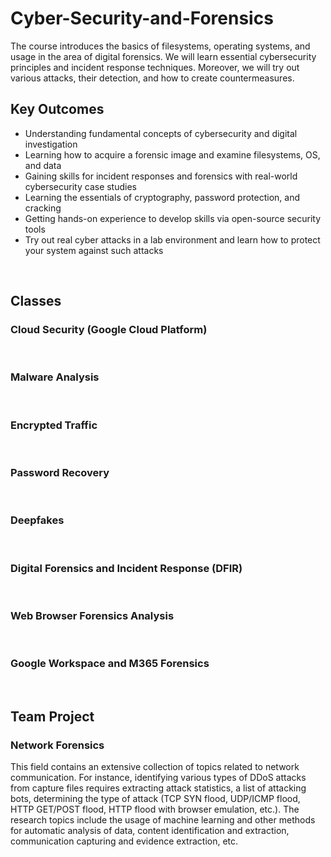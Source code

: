# Cyber-Security-and-Forensics
The course introduces the basics of filesystems, operating systems, and usage in the area of digital forensics. We will learn essential cybersecurity principles and incident response techniques. Moreover, we will try out various attacks, their detection, and how to create countermeasures.
<br>

## Key Outcomes
- Understanding fundamental concepts of cybersecurity and digital investigation
- Learning how to acquire a forensic image and examine filesystems, OS, and data
- Gaining skills for incident responses and forensics with real-world cybersecurity case studies
- Learning the essentials of cryptography, password protection, and cracking
- Getting hands-on experience to develop skills via open-source security tools
- Try out real cyber attacks in a lab environment and learn how to protect your system against such attacks
<br>

## Classes
### Cloud Security (Google Cloud Platform)
<br>

### Malware Analysis
<br>

### Encrypted Traffic
<br>

### Password Recovery
<br>

### Deepfakes
<br>

### Digital Forensics and Incident Response (DFIR)
<br>

### Web Browser Forensics Analysis
<br>

### Google Workspace and M365 Forensics
<br>

## Team Project
### Network Forensics
This field contains an extensive collection of topics related to network communication. For instance, identifying various types of DDoS attacks from capture files requires extracting attack statistics, a list of attacking bots, determining the type of attack (TCP SYN flood, UDP/ICMP flood, HTTP GET/POST flood, HTTP flood with browser emulation, etc.). 
The research topics include the usage of machine learning and other methods for automatic analysis of data, content identification and extraction, communication capturing and evidence extraction, etc.
